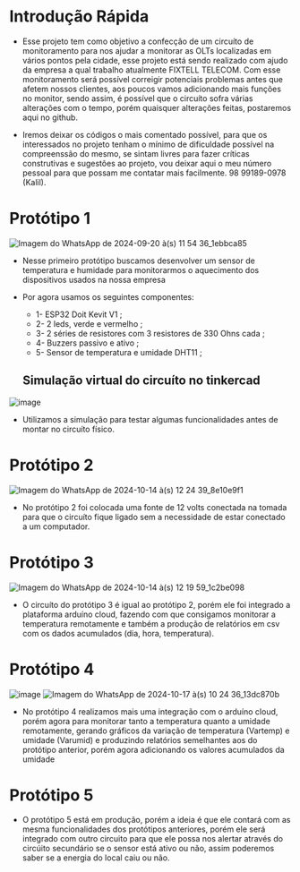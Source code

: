 
# Introdução Rápida

* Esse projeto tem como objetivo a confecção de um circuíto de monitoramento para nos ajudar a monitorar as OLTs localizadas em vários pontos pela cidade, esse projeto está sendo realizado com ajudo da empresa a qual trabalho atualmente FIXTELL TELECOM. Com esse monitoramento será possível correigir potenciais problemas antes que afetem nossos clientes, aos poucos vamos adicionando mais funções no monitor, sendo assim, é possível que o circuíto sofra várias alterações com o tempo, porém quaisquer alterações feitas, postaremos aqui no github.

  
* Iremos deixar os códigos o mais comentado possível, para que os interessados no projeto tenham o mínimo de dificuldade possível na compreenssão do mesmo, se sintam livres para fazer críticas construtivas e sugestões ao projeto, vou deixar aqui o meu número pessoal para que possam me contatar mais facilmente. 98 99189-0978 (Kalil).



# Protótipo 1
![Imagem do WhatsApp de 2024-09-20 à(s) 11 54 36_1ebbca85](https://github.com/user-attachments/assets/a99d62ac-5b19-4626-9752-e229662b8479)

* Nesse primeiro protótipo buscamos desenvolver um sensor de temperatura e humidade para monitorarmos o aquecimento dos dispositivos usados na nossa empresa

* Por agora usamos os seguintes componentes:
  * 1- ESP32 Doit Kevit V1 ;
  * 2- 2 leds, verde e vermelho ;
  * 3- 2 séries de resistores com 3 resistores de 330 Ohns cada ;
  * 4- Buzzers passivo e ativo ;
  * 5- Sensor de temperatura e umidade DHT11 ;


  ## Simulação virtual do circuíto no tinkercad
![image](https://github.com/user-attachments/assets/fa503f69-9d4a-480a-a70f-7ee595b908e9)

* Utilizamos a simulação para testar algumas funcionalidades antes de montar no circuíto físico.


# Protótipo 2

![Imagem do WhatsApp de 2024-10-14 à(s) 12 24 39_8e10e9f1](https://github.com/user-attachments/assets/906de519-2202-401a-bef8-110fa1601e79)

* No protótipo 2 foi colocada uma fonte de 12 volts conectada na tomada para que o circuíto fique ligado sem a necessidade de estar conectado a um computador.



# Protótipo 3

![Imagem do WhatsApp de 2024-10-14 à(s) 12 19 59_1c2be098](https://github.com/user-attachments/assets/2a8189d3-fb7b-459e-9981-4862fe62a7cd)

* O circuíto do protótipo 3 é igual ao protótipo 2, porém ele foi integrado a plataforma arduíno cloud, fazendo com que consigamos monitorar a temperatura remotamente e também a produção de relatórios em csv com os dados acumulados (dia, hora, temperatura).



# Protótipo 4

![image](https://github.com/user-attachments/assets/d35c2c85-06eb-468c-bd9d-992d4a4b143d)        ![Imagem do WhatsApp de 2024-10-17 à(s) 10 24 36_13dc870b](https://github.com/user-attachments/assets/4117d69b-6177-4198-8fb7-12455e697fc8)

* No protótipo 4 realizamos mais uma integração com o arduíno cloud, porém agora para monitorar tanto a temperatura quanto a umidade remotamente, gerando gráficos da variação de temperatura (Vartemp) e umidade (Varumid) e produzindo relatórios semelhantes aos do protótipo anterior, porém agora adicionando os valores acumulados da umidade


# Protótipo 5

* O protótipo 5 está em produção, porém a ideia é que ele contará com as mesma funcionalidades dos protótipos anteriores, porém ele será integrado com outro circuito para que ele possa nos alertar através do circúito secundário se o sensor está ativo ou não, assim poderemos saber se a energia do local caiu ou não.

